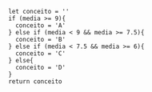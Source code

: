 ```   let media = ((ex * 1) + ((p1 * 2) / 2) + ((p2 * 3) / 3)) / 3
    let conceito = ''
    if (media >= 9){
      conceito = 'A'
    } else if (media < 9 && media >= 7.5){
      conceito = 'B'
    } else if (media < 7.5 && media >= 6){
      conceito = 'C'
    } else{
      conceito = 'D'
    }
    return conceito